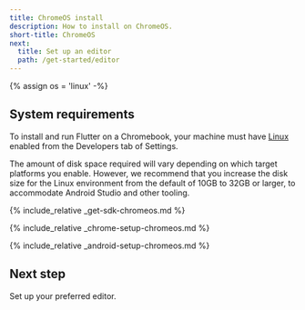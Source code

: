 ```yaml
---
title: ChromeOS install
description: How to install on ChromeOS.
short-title: ChromeOS
next:
  title: Set up an editor
  path: /get-started/editor
---
```


{% assign os = 'linux' -%}

## System requirements

To install and run Flutter on a Chromebook, your machine
must have [Linux][] enabled from the Developers tab of Settings.

The amount of disk space required will vary
depending on which target platforms you enable.
However, we recommend that you increase the disk size for the Linux environment
from the default of 10GB to 32GB or larger,
to accommodate Android Studio and other tooling.

{% include_relative _get-sdk-chromeos.md %}

{% include_relative _chrome-setup-chromeos.md %}

{% include_relative _android-setup-chromeos.md %}

## Next step

Set up your preferred editor.

[Linux]: https://support.google.com/chromebook/answer/9145439
